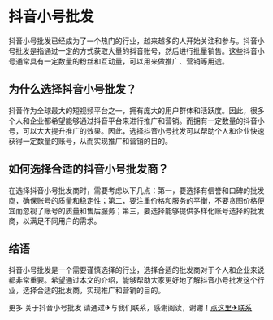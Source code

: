 # 抖音小号批发

抖音小号批发已经成为了一个热门的行业，越来越多的人开始关注和参与。抖音小号批发是指通过一定的方式获取大量的抖音账号，然后进行批量销售。这些抖音小号通常具有一定数量的粉丝和互动量，可以用来做推广、营销等用途。

## 为什么选择抖音小号批发？

抖音作为全球最大的短视频平台之一，拥有庞大的用户群体和活跃度。因此，很多个人和企业都希望能够通过抖音平台来进行推广和营销。而拥有一定数量的抖音小号，可以大大提升推广的效果。因此，选择抖音小号批发可以帮助个人和企业快速获得一定数量的账号，从而实现推广和营销的目的。

## 如何选择合适的抖音小号批发商？

在选择抖音小号批发商时，需要考虑以下几点：第一，要选择有信誉和口碑的批发商，确保账号的质量和稳定性；第二，要注重价格和服务的平衡，不要贪图价格便宜而忽视了账号的质量和售后服务；第三，要选择能够提供多样化账号选择的批发商，以满足不同用户的需求。

## 结语

抖音小号批发是一个需要谨慎选择的行业，选择合适的批发商对于个人和企业来说都非常重要。希望通过本文的介绍，能够帮助大家更好地了解抖音小号批发这个行业，选择合适的批发商，实现推广和营销的目的。

更多 关于抖音小号批发 请通过✈与我们联系，感谢阅读，谢谢！[点这里✈联系](https://acc.k02.cc)
